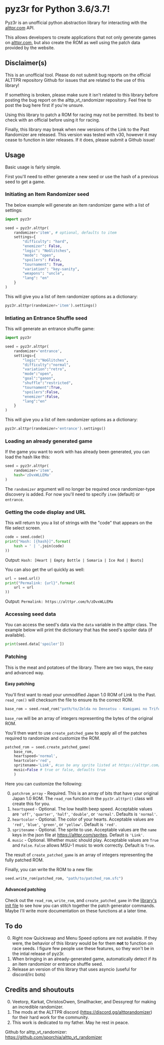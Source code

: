 # pyz3r for Python 3.6/3.7!
Pyz3r is an unofficial python abstraction library for interacting with the [alttpr.com](https://alttpr.com) API.

This allows developers to create applications that not only generate games on [alttpr.com](https://alttpr.com),
but also create the ROM as well using the patch data provided by the website.

## Disclaimer(s)
This is an unofficial tool.  Please do not submit bug reports on the official ALTTPR repository Github for issues that
are related to the use of this library!

If something is broken, please make sure it isn't related to this library before posting the bug report on the
alttp_vt_randomizer repository.  Feel free to post the bug here first if you're unsure.

Using this library to patch a ROM for racing may not be permitted.
Its best to check with an official before using it for racing.

Finally, this library may break when new versions of the Link to the Past Randomizer are released.  This version
was tested with v30, however it may cease to function in later releases.  If it does, please submit a Github issue!


## Usage
Basic usage is fairly simple.

First you'll need to either generate a new seed or use the hash of a previous seed to get a game.

### Initiating an Item Randomizer seed
The below example will generate an item randomizer game with a list of settings:
```python
import pyz3r

seed = pyz3r.alttpr(
    randomizer='item', # optional, defaults to item
    settings={
        "difficulty": "hard",
        "enemizer": False,
        "logic": "NoGlitches",
        "mode": "open",
        "spoilers": False,
        "tournament": True,
        "variation": "key-sanity",
        "weapons": "uncle",
        "lang": "en"
    }
)
```

This will give you a list of item randomizer options as a dictionary:
```python
pyz3r.alttpr(randomizer='item').settings()
```

### Intiating an Entrance Shuffle seed
This will generate an entrance shuffle game:
```python
import pyz3r

seed = pyz3r.alttpr(
    randomizer='entrance',
    settings={
        "logic":"NoGlitches",
        "difficulty":"normal",
        "variation":"retro",
        "mode":"open",
        "goal":"ganon",
        "shuffle":"restricted",
        "tournament":True,
        "spoilers":False,
        "enemizer":False,
        "lang":"en"
    }
)
```

This will give you a list of item randomizer options as a dictionary:
```python
pyz3r.alttpr(randomizer='entrance').settings()
```

### Loading an already generated game
If the game you want to work with has already been generated, you can load the hash like this:

```python
seed = pyz3r.alttpr(
    randomizer='item',
    hash='zDvxWLLEMa'
)
```

The `randomizer` argument will no longer be required once randomizer-type discovery is added.
For now you'll need to specify `item` (default) or `entrance`.

### Getting the code display and URL

This will return to you a list of strings with the "code" that appears on the file select screen.

```python
code = seed.code()
print("Hash: [{hash}]".format(
    hash = ' | '.join(code)
))
```
Output:
`Hash: [Heart | Empty Bottle | Somaria | Ice Rod | Boots]`

You can also get the url quickly as well:

```python
url = seed.url()
print("Permalink: {url}".format(
    url = url
))
```
Output:
`Permalink: https://alttpr.com/h/zDvxWLLEMa`


### Accessing seed data

You can access the seed's data via the `data` variable in the alttpr class.  The example below will print the dictionary that has the seed's spoiler data (if available).

```python
print(seed.data['spoiler'])
```

### Patching

This is the meat and potatoes of the library.  There are two ways, the easy and advanced way.

#### Easy patching

You'll first want to read your unmodified Japan 1.0 ROM of Link to the Past.  `read_rom()` will checksum the file to ensure its the correct ROM.

```python
base_rom = seed.read_rom("path/to/Zelda no Densetsu - Kamigami no Triforce (Japan).sfc")
```

`base_rom` will be an array of integers representing the bytes of the original ROM.

You'll then want to use `create_patched_game` to apply all of the patches required to randomize and customize the ROM.
```python
patched_rom = seed.create_patched_game(
    base_rom,  
    heartspeed='normal',
    heartcolor='red',
    spritename='Link', #can be any sprite listed at https://alttpr.com/sprites
    music=False # true or false, defaults true
    )
```

Here you can customize the following:

0. `patchrom_array` - Required.  This is an array of bits that have your original Japan 1.0 ROM.  The `read_rom` function in the `pyz3r.alttpr()` class will create this for you.
1. `heartspeed` - Optional. The low health beep speed.  Acceptable values are `'off'`, `'quarter'`, `'half'`, `'double'`, or `'normal'`.  Defaults is `'normal'`.
2. `heartcolor` - Optional. The color of your hearts.  Acceptable values are `'red'`, `'blue'`, `'green'`, or `'yellow'`.  Default is `'red'`.
3. `spritename` - Optional. The sprite to use.  Acceptable values are the `name` keys in the json file at https://alttpr.com/sprites.  Default is `'Link'`.
4. `music` - Optional. Whether music should play.  Acceptable values are `True` and `False`. `False` allows MSU-1 music to work correctly.  Default is `True`.

The result of `create_patched_game` is an array of integers representing the fully patched ROM.

Finally, you can write the ROM to a new file:
```python
seed.write_rom(patched_rom, "path/to/patched_rom.sfc")
```

#### Advanced patching

Check out the `read_rom`, `write_rom`, and `create_patched_game` in the [library's init file](pyz3r/__init__.py) to see how you can stitch together the patch generator commands.  Maybe I'll write more documentation on these functions at a later time.

## To do

0. Right now Quickswap and Menu Speed options are not available. If they were, the behavior of this library would be for them **not** to function on race seeds.  I figure few people use these features, so they won't be in the intial release of pyz3r.
1. When bringing in an already-generated game, automatically detect if its an item randomizer or entrance shuffle seed.
2. Release an version of this library that uses asyncio (useful for discord/irc bots)

## Credits and shoutouts

0. Veetorp, Karkat, ChristosOwen, Smallhacker, and Dessyreqt for making an incredible randomizer.
1. The mods at the ALTTPR discord (https://discord.gg/alttprandomizer) for their hard work for the community.
2. This work is dedicated to my father.  May he rest in peace.

Github for alttp_vt_randomizer: https://github.com/sporchia/alttp_vt_randomizer